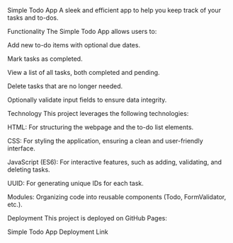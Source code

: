 Simple Todo App
A sleek and efficient app to help you keep track of your tasks and to-dos.

Functionality
The Simple Todo App allows users to:

Add new to-do items with optional due dates.

Mark tasks as completed.

View a list of all tasks, both completed and pending.

Delete tasks that are no longer needed.

Optionally validate input fields to ensure data integrity.

Technology
This project leverages the following technologies:

HTML: For structuring the webpage and the to-do list elements.

CSS: For styling the application, ensuring a clean and user-friendly interface.

JavaScript (ES6): For interactive features, such as adding, validating, and deleting tasks.

UUID: For generating unique IDs for each task.

Modules: Organizing code into reusable components (Todo, FormValidator, etc.).

Deployment
This project is deployed on GitHub Pages:

Simple Todo App Deployment Link